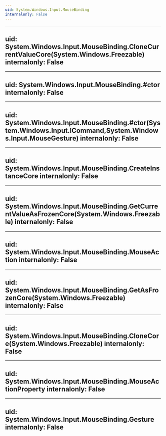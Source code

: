 ```yaml
---
uid: System.Windows.Input.MouseBinding
internalonly: False
---
```


---
uid: System.Windows.Input.MouseBinding.CloneCurrentValueCore(System.Windows.Freezable)
internalonly: False
---

---
uid: System.Windows.Input.MouseBinding.#ctor
internalonly: False
---

---
uid: System.Windows.Input.MouseBinding.#ctor(System.Windows.Input.ICommand,System.Windows.Input.MouseGesture)
internalonly: False
---

---
uid: System.Windows.Input.MouseBinding.CreateInstanceCore
internalonly: False
---

---
uid: System.Windows.Input.MouseBinding.GetCurrentValueAsFrozenCore(System.Windows.Freezable)
internalonly: False
---

---
uid: System.Windows.Input.MouseBinding.MouseAction
internalonly: False
---

---
uid: System.Windows.Input.MouseBinding.GetAsFrozenCore(System.Windows.Freezable)
internalonly: False
---

---
uid: System.Windows.Input.MouseBinding.CloneCore(System.Windows.Freezable)
internalonly: False
---

---
uid: System.Windows.Input.MouseBinding.MouseActionProperty
internalonly: False
---

---
uid: System.Windows.Input.MouseBinding.Gesture
internalonly: False
---
